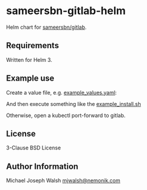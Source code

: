 # sameersbn-gitlab-helm

Helm chart for [sameersbn/gitlab](https://github.com/sameersbn/docker-gitlab).

## Requirements

Written for Helm 3.

## Example use

Create a value file, e.g. [example_values.yaml](example_values.yaml):

And then execute something like the [example_install.sh](example_install.sh) 

Otherwise, open a kubectl port-forward to gitlab.

## License

3-Clause BSD License

## Author Information

Michael Joseph Walsh <mjwalsh@nemonik.com>
